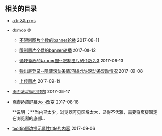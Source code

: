 ## 相关的目录

- [attr && pros](./attr_pros.md)

- [demos](./demos/) :blush:

    - [不限制图片个数的banner轮播](./demos/banner_without_limits_imgNub/) 2017-08-11

    - [限制图片个数的banner轮播](./demos/banner_limit_images_numbers/) 2017-08-12

    - [循环播放的banner图--限制图片的个数为3](./demos/banner_loop_play/) 2017-08-13

    - [弹出层登录--隐藏滚动条情况&&允许滚动条滚动情况](./demos/login_popup/) 2017-09-08

    - [上传图片](./demos/upload_image/) 2017-09-19

- [页面滚动返回顶部](./to_top.md) 2017-08-17

- [页脚适应屏幕大小改变](./footer_suit_browser.md) 2017-08-18

    **说明 ：**当内容太少，浏览器可见区域太大，显得不优雅，需要将页脚固定在浏览器的底部...

- [tooltip侧边提示属性title的内容](./tool_tip.md) 2017-09-06


